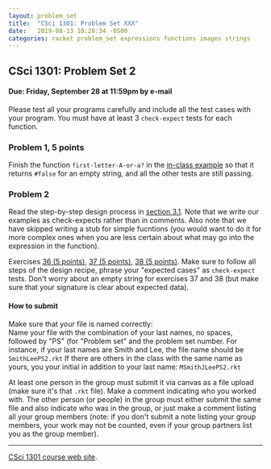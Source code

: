 ```yaml
---
layout: problem_set
title:  "CSci 1301: Problem Set XXX"
date:   2019-08-13 10:28:34 -0500
categories: racket problem_set expressions functions images strings
---
```


CSci 1301: Problem Set 2
------------------------

#### Due: Friday, September 28 at 11:59pm by e-mail

Please test all your programs carefully and include all the test cases
with your program. You must have at least 3 `check-expect` tests for
each function.

### Problem 1, 5 points

Finish the function `first-letter-A-or-a?` in the [in-class
example](../examples/expressions_functions_solution.rkt) so that it
returns `#false` for an empty string, and all the other tests are still
passing.

### Problem 2

Read the step-by-step design process in [section
3.1](https://htdp.org/2018-01-06/Book/part_one.html#%28part._sec~3adesign-func%29).
Note that we write our examples as check-expects rather than in
comments. Also note that we have skipped writing a stub for simple
fucntions (you would want to do it for more complex ones when you are
less certain about what may go into the expression in the function).

Exercises [36 (5
points)](https://htdp.org/2018-01-06/Book/part_one.html#%28counter._%28exercise._design3%29%29),
[37 (5
points)](https://htdp.org/2018-01-06/Book/part_one.html#%28counter._%28exercise._design4%29%29),
[38 (5
points)](https://htdp.org/2018-01-06/Book/part_one.html#%28counter._%28exercise._design5%29%29).
Make sure to follow all steps of the design recipe, phrase your
\"expected cases\" as `check-expect` tests. Don\'t worry about an empty
string for exercises 37 and 38 (but make sure that your signature is
clear about expected data).

#### How to submit

Make sure that your file is named correctly:\
Name your file with the combination of your last names, no spaces,
followed by \"PS\" (for \"Problem set\" and the problem set number. For
instance, if your last names are Smith and Lee, the file name should be
`SmithLeePS2.rkt` If there are others in the class with the same name as
yours, you your initial in addition to your last name:
`MSmithJLeePS2.rkt`

At least one person in the group must submit it via canvas as a file
upload (make sure it\'s that `.rkt` file). Make a comment indicating who
you worked with. The other person (or people) in the group must either
submit the same file and also indicate who was in the group, or just
make a comment listing all your group members (note: if you don\'t
submit a note listing your group members, your work may not be counted,
even if your group partners list you as the group member).

------------------------------------------------------------------------

[CSci 1301 course web site](../index.html).
